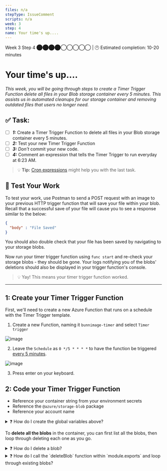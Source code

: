 ```yaml
---
files: n/a
stepType: IssueComment
scripts: n/a
week: 3
step: 4
name: Your time's up....
---
```


Week 3 Step 4 ⬤⬤⬤⬤◯◯◯◯◯ | 🕐 Estimated completion: 10-20 minutes

# Your time's up....
*This week, you will be going through steps to create a Timer Trigger Function delete all files in your Blob storage container every 5 minutes. This assists us in automated cleanups for our storage container and removing outdated files that users no longer need.*

## ✅  Task:

- [ ]  ***1:*** Create a Timer Trigger Function to delete all files in your Blob storage container every 5 minutes.
- [ ]  ***2:*** Test your new Timer Trigger Function
- [ ]  ***3:*** _Don't_ commit your new code. 
- [ ]  ***4:*** Comment an expression that tells the Timer Trigger to run everyday at 6:23 AM.

> 💡 **Tip:** [Cron expressions](https://crontab.guru/) might help you with the last task.

## 🚧 Test Your Work

To test your work, use Postman to send a POST request with an image to your previous HTTP trigger function that will save your file within your blob. Recall that a successful save of your file will cause you to see a response similar to the below:

```JSON
{
  "body" : "File Saved"
}
```

You should also double check that your file has been saved by navigating to your storage blobs.

Now run your timer trigger function using `func start` and re-check your storage blobs - they should be gone. Your logs notifying you of the blobs' deletions should also be displayed in your trigger function's console. 

> 💡 Yay! This means your timer trigger function worked.

---

## 1: Create your Timer Trigger Function

First, we'll need to create a new Azure Function that runs on a schedule with the Timer Trigger template.

1.  Create a new Function, naming it `bunnimage-timer` and select `Timer trigger`

![image](https://user-images.githubusercontent.com/69332964/122659834-c6058380-d149-11eb-93fd-2745caab4c57.png)

2. Leave the `Schedule` as `0 */5 * * * *` to have the function be triggered [every 5 minutes](https://crontab.guru/every-5-minutes).

![image](https://user-images.githubusercontent.com/69332964/122659854-e6354280-d149-11eb-976e-02d3566bf94a.png)

3. Press enter on your keyboard.

## 2: Code your Timer Trigger Function

* Reference your container string from your environment secrets
* Reference the `@azure/storage-blob` package
* Reference your account name


<details>
<summary>❓ How do I create the global variables above?</summary>

To reference the `@azure/storage-blob` package:

```js
const { BlobServiceClient } = require("@azure/storage-blob");
```

To reference your connection string and account name:

```js
const connectionstring = process.env["AZURE_STORAGE_CONNECTION_STRING"];
const account = "YOUR_STORAGE_ACCOUNT_NAME";
```

</details>

To **delete all the blobs** in the container, you can first list all the blobs, then loop through deleting each one as you go.

<details>
<summary>❓ How do I delete a blob?</summary>

First, your `deleteBlob` function will have to be asynchronous, so its signature should look like `async function deleteBlob(filename)`. 

Inside your function, create a `BlobServiceClient` object that will be used to create a container client.

```js
const blobServiceClient = await BlobServiceClient.fromConnectionString(connectionstring);
```

Create a variable that references the name of the container that contains the file you want to delete.

```js
const deletecontainer = "images";
```

Fetch the container with that name.

```js
const deletecontainerClient = await blobServiceClient.getContainerClient(deletecontainer);
```

Delete the blob.

```js
deletecontainerClient.deleteBlob(filename)
```

Set and return `result` with a progress statement on the blob's deletion.

```js
result = {
    body : {
        deletename: filename,
        success: true
    }
};
return result;
```

</details>

<details>
<summary>❓ How do I call the `deleteBlob` function within `module.exports` and loop through existing blobs?</summary>

Exactly like the beginning of your `deleteBlob` function, you'll want to:
1. Create a `BlobServiceClient` object using your connection string.
2. Create a variable that references the name of the container that contains the file you want to delete.
3. Fetch the container with that name.

```js
const blobServiceClient = await BlobServiceClient.fromConnectionString(connectionstring);
const deletecontainer = "images";
const deletecontainerClient = await blobServiceClient.getContainerClient(deletecontainer);
```

Now you'll want to use the [`listBlobsFlat`](https://docs.microsoft.com/en-us/javascript/api/@azure/storage-blob/listblobsflatsegmentresponse?view=azure-node-latest) function to retrieve a reference to an enumeration of your blobs. Loop through these blobs, and delete each one.

```js
for await (const blob of deletecontainerClient.listBlobsFlat()) {
    context.log('\t', blob.name);
    await deleteBlob(blob.name)
    // access the blob's name and call deleteBlob to delete it!
}
```

You can also add a log after your for loop that notifies you that all the blobs have been deleted.

```js
context.log("Just deleted your blobs!")
```

</details>
